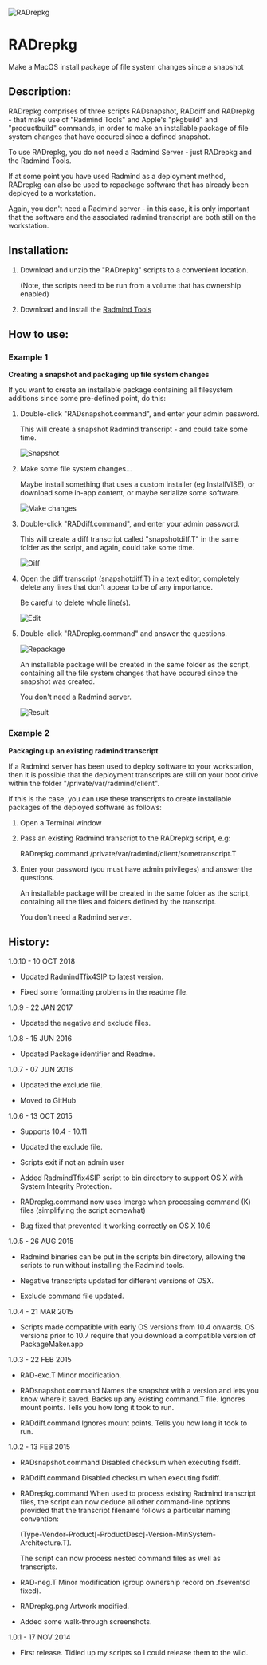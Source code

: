 ![RADrepkg](images/RADrepkg.jpg "RADrepkg")

# RADrepkg
Make a MacOS install package of file system changes since a snapshot

## Description:

RADrepkg comprises of three scripts RADsnapshot, RADdiff and RADrepkg - that make use of "Radmind Tools" and Apple's "pkgbuild" and "productbuild" commands, in order to make an installable package of file system changes that have occured since a defined snapshot.

To use RADrepkg, you do not need a Radmind Server - just RADrepkg and the Radmind Tools.

If at some point you have used Radmind as a deployment method, RADrepkg can also be used to repackage software that has already been deployed to a workstation.

Again, you don't need a Radmind server - in this case, it is only important that the software and the associated radmind transcript are both still on the workstation.

## Installation:

1. Download and unzip the "RADrepkg" scripts to a convenient location.
   
   (Note, the scripts need to be run from a volume that has ownership enabled)

2. Download and install the [Radmind Tools](http://sourceforge.net/projects/radmind/ "Radmind Tools")

## How to use:

### Example 1

**Creating a snapshot and packaging up file system changes**

If you want to create an installable package containing all filesystem additions since some pre-defined point, do this:

1. Double-click "RADsnapshot.command", and enter your admin password.

   This will create a snapshot Radmind transcript - and could take some time.

	![Snapshot](images/01-Run-RADsnapshot.png "Snapshot")
   
2. Make some file system changes...

   Maybe install something that uses a custom installer (eg InstallVISE), or download some in-app content, or maybe serialize some software.

	![Make changes](images/02-Change-FileSystem.png "Make changes")
   
3. Double-click "RADdiff.command", and enter your admin password.

   This will create a diff transcript called "snapshotdiff.T" in the same folder as the script, and again, could take some time.

	![Diff](images/03-Run-RADdiff.png "Diff")

4. Open the diff transcript (snapshotdiff.T) in a text editor, completely delete any lines that don't appear to be of any importance.

   Be careful to delete whole line(s).

	![Edit](images/04-Edit-Snapshotdiff.png "Edit")
   
5. Double-click "RADrepkg.command" and answer the questions.

	![Repackage](images/05-Run-RADrepkg.png "Repackage")

   An installable package will be created in the same folder as the script, containing all the file system changes that have occured since the snapshot was created.
   
   You don't need a Radmind server.

	![Result](images/06-End-Result.png "Result")


### Example 2

**Packaging up an existing radmind transcript**

If a Radmind server has been used to deploy software to your workstation, then it is possible that the deployment transcripts are still on your boot drive within the folder "/private/var/radmind/client".
 
If this is the case, you can use these transcripts to create installable packages of the deployed software as follows:

1. Open a Terminal window

2. Pass an existing Radmind transcript to the RADrepkg script, e.g:

     RADrepkg.command /private/var/radmind/client/sometranscript.T

3. Enter your password (you must have admin privileges) and answer the questions.

   An installable package will be created in the same folder as the script, containing all the files and folders defined by the transcript.

   You don't need a Radmind server.



## History:

1.0.10 - 10 OCT 2018

* Updated RadmindTfix4SIP to latest version.

* Fixed some formatting problems in the readme file.

1.0.9 - 22 JAN 2017

* Updated the negative and exclude files.

1.0.8 - 15 JUN 2016

* Updated Package identifier and Readme.

1.0.7 - 07 JUN 2016

* Updated the exclude file.

* Moved to GitHub

1.0.6 - 13 OCT 2015

* Supports 10.4 - 10.11

* Updated the exclude file.

* Scripts exit if not an admin user

* Added RadmindTfix4SIP script to bin directory to support OS X with System Integrity Protection.

* RADrepkg.command now uses lmerge when processing command (K) files (simplifying the script somewhat)

* Bug fixed that prevented it working correctly on OS X 10.6

1.0.5 - 26 AUG 2015

* Radmind binaries can be put in the scripts bin directory, allowing the scripts to run without installing the Radmind tools.

* Negative transcripts updated for different versions of OSX.

* Exclude command file updated.

1.0.4 - 21 MAR 2015

* Scripts made compatible with early OS versions from 10.4 onwards. OS versions prior to 10.7 require that you download a compatible version of PackageMaker.app

1.0.3 - 22 FEB 2015

* RAD-exc.T
  Minor modification.

* RADsnapshot.command 
  Names the snapshot with a version and lets you know where it saved. Backs up any existing command.T file. Ignores mount points. Tells you how long it took to run.

* RADdiff.command
  Ignores mount points.
  Tells you how long it took to run.

1.0.2 - 13 FEB 2015

* RADsnapshot.command
  Disabled checksum when executing fsdiff.

* RADdiff.command
  Disabled checksum when executing fsdiff.

* RADrepkg.command
  When used to process existing Radmind transcript files, the script can now deduce all other command-line options provided that the transcript filename follows a particular naming convention:
  
  (Type-Vendor-Product[-ProductDesc]-Version-MinSystem-Architecture.T).
  
  The script can now process nested command files as well as transcripts.

* RAD-neg.T
  Minor modification (group ownership record on .fseventsd fixed).

* RADrepkg.png
  Artwork modified.

* Added some walk-through screenshots.

1.0.1 - 17 NOV 2014

* First release.
  Tidied up my scripts so I could release them to the wild.
